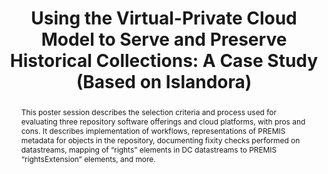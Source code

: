 ---
abstract: This poster session describes the selection criteria and process used for
  evaluating three repository software offerings and cloud platforms, with pros and
  cons. It describes implementation of workflows, representations of PREMIS metadata
  for objects in the repository, documenting fixity checks performed on datastreams,
  mapping of “rights” elements in DC datastreams to PREMIS “rightsExtension” elements,
  and more.
creators:
- Truman, Gail
- Henderson, Jaime
date: null
document_url: https://services.phaidra.univie.ac.at/api/object/o:429609/download
grand_parent: iPRES
institutions: []
keywords:
- storage cloud
- islandora
- digital repository
- soar
- preservation
landing_page_url: https://phaidra.univie.ac.at/o:429609
language: eng
layout: publication
license: CC BY 4.0 International
notes_url: null
parent: iPRES 2015
presentation_url: null
publication_type: poster
size: 561830
source_name: iPRES
title: 'Using the Virtual-Private Cloud Model to Serve and Preserve Historical Collections:
  A Case Study (Based on Islandora)'
year: 2015
---